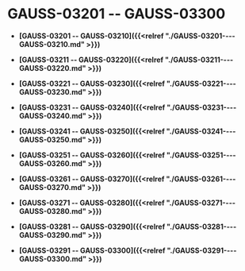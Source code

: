# GAUSS-03201 -- GAUSS-03300<a name="ZH-CN_TOPIC_0302073509"></a>

-   **[GAUSS-03201 -- GAUSS-03210]({{<relref "./GAUSS-03201----GAUSS-03210.md" >}})**  

-   **[GAUSS-03211 -- GAUSS-03220]({{<relref "./GAUSS-03211----GAUSS-03220.md" >}})**  

-   **[GAUSS-03221 -- GAUSS-03230]({{<relref "./GAUSS-03221----GAUSS-03230.md" >}})**  

-   **[GAUSS-03231 -- GAUSS-03240]({{<relref "./GAUSS-03231----GAUSS-03240.md" >}})**  

-   **[GAUSS-03241 -- GAUSS-03250]({{<relref "./GAUSS-03241----GAUSS-03250.md" >}})**  

-   **[GAUSS-03251 -- GAUSS-03260]({{<relref "./GAUSS-03251----GAUSS-03260.md" >}})**  

-   **[GAUSS-03261 -- GAUSS-03270]({{<relref "./GAUSS-03261----GAUSS-03270.md" >}})**  

-   **[GAUSS-03271 -- GAUSS-03280]({{<relref "./GAUSS-03271----GAUSS-03280.md" >}})**  

-   **[GAUSS-03281 -- GAUSS-03290]({{<relref "./GAUSS-03281----GAUSS-03290.md" >}})**  

-   **[GAUSS-03291 -- GAUSS-03300]({{<relref "./GAUSS-03291----GAUSS-03300.md" >}})**  



